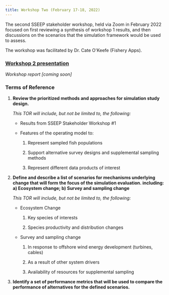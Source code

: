 ```yaml
---
title: Workshop Two (February 17-18, 2022)
---
```


The second SSEEP stakeholder workshop, held via Zoom in February 2022 focused on first reviewing a synthesis of workshop 1 results, and then discussions on the scenarios that the simulation framework would be used to assess.

The workshop was facilitated by Dr. Cate O'Keefe (Fishery Apps).

### [Workshop 2 presentation](https://drive.google.com/file/d/1TeTFyx4IgWuOD0Qmbo_96LZhAtNsT-UF/view?usp=sharing)

*Workshop report \[coming soon\]*

### Terms of Reference

1.  **Review the prioritized methods and approaches for simulation study design.**

    *This TOR will include, but not be limited to, the following:*

    -   Results from SSEEP Stakeholder Workshop #1

    -   Features of the operating model to:

        1.  Represent sampled fish populations

        2.  Support alternative survey designs and supplemental sampling methods

        3.  Represent different data products of interest

2.  **Define and describe a list of scenarios for mechanisms underlying change that will form the focus of the simulation evaluation. including: a) Ecosystem change; b) Survey and sampling change**

    *This TOR will include, but not be limited to, the following:*

    -   Ecosystem Change

        1.  Key species of interests

        2.  Species productivity and distribution changes

    -   Survey and sampling change

        1.  In response to offshore wind energy development (turbines, cables)

        2.  As a result of other system drivers

        3.  Availability of resources for supplemental sampling

3.  **Identify a set of performance metrics that will be used to compare the performance of alternatives for the defined scenarios.**
